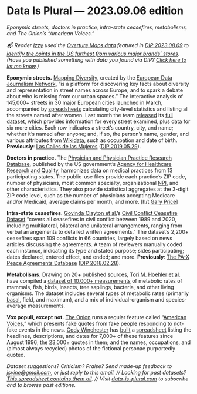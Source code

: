 Data Is Plural — 2023.09.06 edition
===================================

*Eponymic streets, doctors in practice, intra-state ceasefires, metabolisms, and The Onion’s “American Voices.”*


*📬 Reader [Izzy](https://twitter.com/isidoremiller) used the [Overture Maps data](https://overturemaps.org/download/overture-july-alpha-release-notes/) featured in [DIP 2023.08.09](https://www.data-is-plural.com/archive/2023-08-09-edition/) to [identify the points in the US furthest from various major brands’ stores](https://hex.tech/blog/the-poles-of-brand-inaccessibility/). (Have you published something with data you found via DIP? [Click here to let me know](https://docs.google.com/forms/d/e/1FAIpQLSdXXD5eO05w0Xa7bwG3Ppia3uzr_o3y-xDEZuWRfXbCfCu_XA/viewform).)*


__Eponymic streets.__ [Mapping Diversity](https://mappingdiversity.eu/), created by the [European Data Journalism Network](https://www.europeandatajournalism.eu/), “is a platform for discovering key facts about diversity and representation in street names across Europe, and to spark a debate about who is missing from our urban spaces.” The interactive analysis of 145,000+ streets in 30 major European cities launched in March, accompanied by [spreadsheets](https://www.europeandatajournalism.eu/cp_dataset/street-names-in-european-cities/) calculating city-level statistics and listing all the streets named after women. Last month the team [released](https://www.europeandatajournalism.eu/cp_data_news/mapping-diversity-full-dataset-release/) its [full dataset](https://drive.google.com/drive/folders/1xBc8EcR2jR2senxMpgIRFE0jafMn23sM), which provides information for every street examined, plus data for six more cities. Each row indicates a street’s country, city, and name; whether it’s named after anyone; and, if so, the person’s name, gender, and various attributes from [Wikidata](https://www.wikidata.org/), such as occupation and date of birth. __Previously__: [Las Calles de las Mujeres](https://geochicasosm.github.io/lascallesdelasmujeres/) ([DIP 2019.05.29](https://www.data-is-plural.com/archive/2019-05-29-edition/)).


__Doctors in practice.__ The [Physician and Physician Practice Research Database](https://www.ahrq.gov/data/innovations/3p-rd.html), published by the US government’s [Agency for Healthcare Research and Quality](https://www.ahrq.gov/), harmonizes data on medical practices from 13 participating states. The public-use files provide each practice’s ZIP code, number of physicians, most common specialty, organizational [NPI](https://www.cms.gov/Regulations-and-Guidance/Administrative-Simplification/NationalProvIdentStand), and other characteristics. They also provide statistical aggregates at the 3-digit ZIP code level, such as the number of physicians accepting Medicare and/or Medicaid, average claims per month, and more. [h/t [Gary Price](https://www.infodocket.com/2023/03/28/upcoming-event-u-s-repository-network-action-plan-update-now-available-detailed-agenda-and-updated-schedule-now-available-for-spring-2023-depository-library-council-dlc-virtual-meeting-more-n/)]


__Intra-state ceasefires.__ [Govinda Clayton et al.](https://journals.sagepub.com/doi/full/10.1177/00220027221129183)’s  [Civil Conflict Ceasefire Dataset](https://ceasefireproject.org/download/) “covers all ceasefires in civil conflict between 1989 and 2020, including multilateral, bilateral and unilateral arrangements, ranging from verbal arrangements to detailed written agreements.” The dataset’s 2,200+ ceasefires span 109 conflicts in 66 countries, largely based on news articles discussing the agreements. A team of reviewers manually coded each instance, indicating its type and stated purpose; sides participating; dates declared, entered effect, and ended; and more. __Previously__: [The PA-X Peace Agreements Database](https://www.peaceagreements.org/) ([DIP 2018.02.28](https://www.data-is-plural.com/archive/2018-02-28-edition/)).


__Metabolisms.__ Drawing on 20+ published sources, [Tori M. Hoehler et al.](https://www.pnas.org/doi/10.1073/pnas.2303764120) have compiled a [dataset of 10,000+ measurements](https://www.pnas.org/doi/10.1073/pnas.2303764120#supplementary-materials) of metabolic rates of mammals, fish, birds, insects, tree saplings, bacteria, and other living organisms. The dataset includes several types of metabolic rates (primarily [basal](https://en.wikipedia.org/wiki/Basal_metabolic_rate), field, and maximum), and a mix of individual-organism and species-average measurements. 


__Vox populi, except not.__ [The Onion](https://en.wikipedia.org/wiki/The_Onion) runs a regular feature called “[American Voices](https://www.theonion.com/opinion/american-voices),” which presents fake quotes from fake people responding to not-fake events in the news. [Cody Winchester](https://codywinchester.com/) has [built](https://codywinchester.com/the-onion-american-voices/) a [spreadsheet](https://docs.google.com/spreadsheets/d/1kPvF9_zZ375JKr0ATguQwUMXYDYi23HBkzu3uLUw_R8/edit) listing the headlines, descriptions, and dates for 7,000+ of these features since August 1996; the 23,000+ quotes in them; and the names, occupations, and (almost always recycled) photos of the fictional personae purportedly quoted.


*Dataset suggestions? Criticism? Praise? Send made-up feedback to jsvine@gmail.com, or just reply to this email. // Looking for past datasets? [This spreadsheet contains them all](https://docs.google.com/spreadsheets/d/1wZhPLMCHKJvwOkP4juclhjFgqIY8fQFMemwKL2c64vk/edit#gid=0). // Visit [data-is-plural.com](https://www.data-is-plural.com) to subscribe and to browse past editions.*
